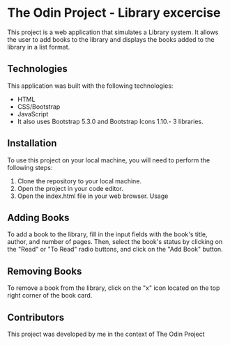 # The Odin Project - Library excercise

This project is a web application that simulates a Library system. It allows the user to add books to the library and displays the books added to the library in a list format.

## Technologies

This application was built with the following technologies:

- HTML
- CSS/Bootstrap
- JavaScript
- It also uses Bootstrap 5.3.0 and Bootstrap Icons 1.10.- 3 libraries.

## Installation

To use this project on your local machine, you will need to perform the following steps:

1. Clone the repository to your local machine.
2. Open the project in your code editor.
3. Open the index.html file in your web browser.
   Usage

## Adding Books

To add a book to the library, fill in the input fields with the book's title, author, and number of pages. Then, select the book's status by clicking on the "Read" or "To Read" radio buttons, and click on the "Add Book" button.

## Removing Books

To remove a book from the library, click on the "x" icon located on the top right corner of the book card.

## Contributors

This project was developed by me in the context of The Odin Project
